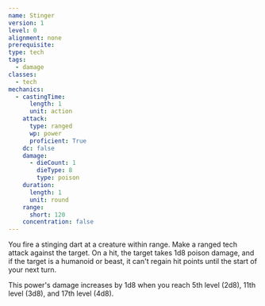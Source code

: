 ```yaml
---
name: Stinger
version: 1
level: 0
alignment: none
prerequisite: 
type: tech
tags:
  - damage
classes:
  - tech
mechanics:
  - castingTime:
      length: 1
      unit: action
    attack:
      type: ranged
      wp: power
      proficient: True
    dc: false
    damage:
      - dieCount: 1
        dieType: 8
        type: poison
    duration:
      length: 1
      unit: round
    range:
      short: 120
    concentration: false
---
```

You fire a stinging dart at a creature within range. Make a ranged tech attack against the target. On a hit, the target takes 1d8 poison damage, and if the target is a humanoid or beast, it can't regain hit points until the start of your next turn.

This power's damage increases by 1d8 when you reach 5th level (2d8), 11th level (3d8), and 17th level (4d8).
    